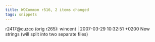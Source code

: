 ```yaml
---
title: WOCommon r516, 2 items changed
tags: snippets
---
```


r2417@cuzco (orig r265): wincent | 2007-03-29 10:32:51 +0200 New strings (will split into two separate files)

